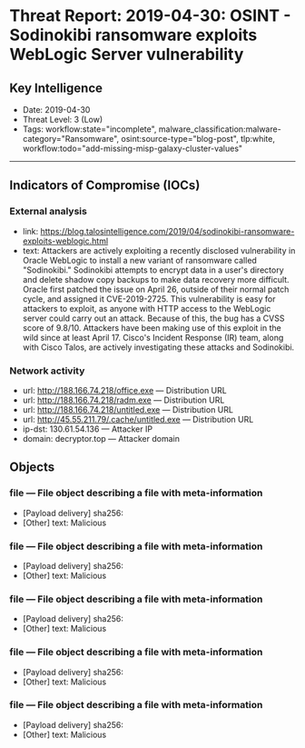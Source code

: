 # Threat Report: 2019-04-30: OSINT -  Sodinokibi ransomware exploits WebLogic Server vulnerability


## Key Intelligence
* Date: 2019-04-30
* Threat Level: 3 (Low)
* Tags: workflow:state="incomplete", malware_classification:malware-category="Ransomware", osint:source-type="blog-post", tlp:white, workflow:todo="add-missing-misp-galaxy-cluster-values"

---

## Indicators of Compromise (IOCs)
### External analysis
* link: https://blog.talosintelligence.com/2019/04/sodinokibi-ransomware-exploits-weblogic.html
* text: Attackers are actively exploiting a recently disclosed vulnerability in Oracle WebLogic to install a new variant of ransomware called "Sodinokibi." Sodinokibi attempts to encrypt data in a user's directory and delete shadow copy backups to make data recovery more difficult. Oracle first patched the issue on April 26, outside of their normal patch cycle, and assigned it CVE-2019-2725. This vulnerability is easy for attackers to exploit, as anyone with HTTP access to the WebLogic server could carry out an attack. Because of this, the bug has a CVSS score of 9.8/10. Attackers have been making use of this exploit in the wild since at least April 17. Cisco's Incident Response (IR) team, along with Cisco Talos, are actively investigating these attacks and Sodinokibi.

### Network activity
* url: http://188.166.74.218/office.exe — Distribution URL
* url: http://188.166.74.218/radm.exe — Distribution URL
* url: http://188.166.74.218/untitled.exe — Distribution URL
* url: http://45.55.211.79/.cache/untitled.exe — Distribution URL
* ip-dst: 130.61.54.136 — Attacker IP
* domain: decryptor.top — Attacker domain

## Objects
### file — File object describing a file with meta-information
* [Payload delivery] sha256: <sha256>
* [Other] text: Malicious

### file — File object describing a file with meta-information
* [Payload delivery] sha256: <sha256>
* [Other] text: Malicious

### file — File object describing a file with meta-information
* [Payload delivery] sha256: <sha256>
* [Other] text: Malicious

### file — File object describing a file with meta-information
* [Payload delivery] sha256: <sha256>
* [Other] text: Malicious

### file — File object describing a file with meta-information
* [Payload delivery] sha256: <sha256>
* [Other] text: Malicious
